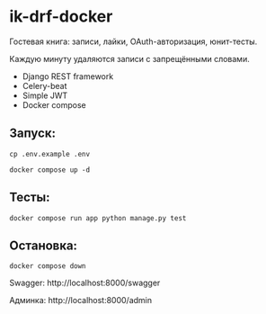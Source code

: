 # ik-drf-docker

Гостевая книга: записи, лайки, OAuth-авторизация, юнит-тесты.

Каждую минуту удаляются записи с запрещёнными словами.

* Django REST framework
* Celery-beat
* Simple JWT
* Docker compose

## Запуск:

`cp .env.example .env`

`docker compose up -d`

## Тесты:

`docker compose run app python manage.py test`

## Остановка:

`docker compose down`

Swagger: http://localhost:8000/swagger

Админка: http://localhost:8000/admin